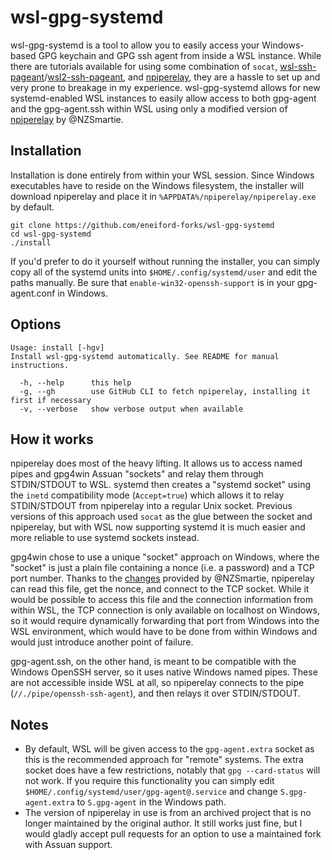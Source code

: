 # wsl-gpg-systemd
wsl-gpg-systemd is a tool to allow you to easily access your Windows-based GPG keychain and GPG ssh agent from inside a WSL instance. While there are tutorials available for using some combination of `socat`, [wsl-ssh-pageant](https://github.com/benpye/wsl-ssh-pageant)/[wsl2-ssh-pageant](https://github.com/BlackReloaded/wsl2-ssh-pageant), and [npiperelay](https://github.com/jstarks/npiperelay), they are a hassle to set up and very prone to breakage in my experience. wsl-gpg-systemd allows for new systemd-enabled WSL instances to easily allow access to both gpg-agent and the gpg-agent.ssh within WSL using only a modified version of [npiperelay](https://github.com/NZSmartie/npiperelay) by @NZSmartie.

## Installation
Installation is done entirely from within your WSL session. Since Windows executables have to reside on the Windows filesystem, the installer will download npiperelay and place it in `%APPDATA%/npiperelay/npiperelay.exe` by default.

```
git clone https://github.com/eneiford-forks/wsl-gpg-systemd
cd wsl-gpg-systemd
./install
```

If you'd prefer to do it yourself without running the installer, you can simply copy all of the systemd units into `$HOME/.config/systemd/user` and edit the paths manually. Be sure that `enable-win32-openssh-support` is in your gpg-agent.conf in Windows.

## Options
```
Usage: install [-hgv]
Install wsl-gpg-systemd automatically. See README for manual instructions.

  -h, --help      this help
  -g, --gh        use GitHub CLI to fetch npiperelay, installing it first if necessary
  -v, --verbose   show verbose output when available
```

## How it works
npiperelay does most of the heavy lifting. It allows us to access named pipes and gpg4win Assuan "sockets" and relay them through STDIN/STDOUT to WSL. systemd then creates a "systemd socket" using the `inetd` compatibility mode (`Accept=true`) which allows it to relay STDIN/STDOUT from npiperelay into a regular Unix socket. Previous versions of this approach used `socat` as the glue between the socket and npiperelay, but with WSL now supporting systemd it is much easier and more reliable to use systemd sockets instead.

gpg4win chose to use a unique "socket" approach on Windows, where the "socket" is just a plain file containing a nonce (i.e. a password) and a TCP port number. Thanks to the [changes](https://github.com/jstarks/npiperelay/issues/1) provided by @NZSmartie, npiperelay can read this file, get the nonce, and connect to the TCP socket. While it would be possible to access this file and the connection information from within WSL, the TCP connection is only available on localhost on Windows, so it would require dynamically forwarding that port from Windows into the WSL environment, which would have to be done from within Windows and would just introduce another point of failure.

gpg-agent.ssh, on the other hand, is meant to be compatible with the Windows OpenSSH server, so it uses native Windows named pipes. These are not accessible inside WSL at all, so npiperelay connects to the pipe (`//./pipe/openssh-ssh-agent`), and then relays it over STDIN/STDOUT.

## Notes
* By default, WSL will be given access to the `gpg-agent.extra` socket as this is the recommended approach for "remote" systems. The extra socket does have a few restrictions, notably that `gpg --card-status` will not work. If you require this functionality you can simply edit `$HOME/.config/systemd/user/gpg-agent@.service` and change `S.gpg-agent.extra` to `S.gpg-agent` in the Windows path.
* The version of npiperelay in use is from an archived project that is no longer maintained by the original author. It still works just fine, but I would gladly accept pull requests for an option to use a maintained fork with Assuan support.
